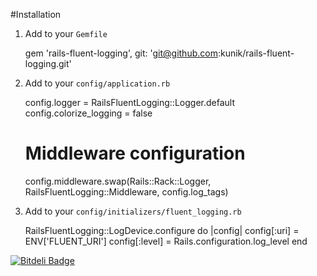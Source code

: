 #Installation

1. Add to your `Gemfile`

    gem 'rails-fluent-logging', git: 'git@github.com:kunik/rails-fluent-logging.git'

2. Add to your `config/application.rb`

    config.logger = RailsFluentLogging::Logger.default
    config.colorize_logging = false

    # Middleware configuration
    config.middleware.swap(Rails::Rack::Logger, RailsFluentLogging::Middleware, config.log_tags)

3. Add to your `config/initializers/fluent_logging.rb`

    RailsFluentLogging::LogDevice.configure do |config|
      config[:uri] = ENV['FLUENT_URI']
      config[:level] = Rails.configuration.log_level
    end



[![Bitdeli Badge](https://d2weczhvl823v0.cloudfront.net/kunik/rails-fluent-logging/trend.png)](https://bitdeli.com/free "Bitdeli Badge")

